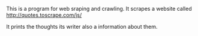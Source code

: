 This is a program for web sraping and crawling. 
It scrapes a website called http://quotes.toscrape.com/js/

It prints the thoughts its writer also a information about them.
